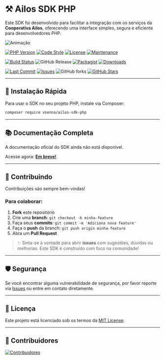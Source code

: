 # ⚒️ Ailos SDK PHP
Este SDK foi desenvolvido para facilitar a integração com os serviços da **Cooperativa Ailos**, oferecendo uma interface simples, segura e eficiente para desenvolvedores PHP.

![Animação](https://github.com/user-attachments/assets/c3dead1f-405f-4697-a3c2-59416306f3b7)

[![PHP Version](https://img.shields.io/badge/php-%3E%3D8.0-blue.svg)](https://www.php.net/)
[![Code Style](https://img.shields.io/badge/code_style-PSR--12-blue)](https://www.php-fig.org/psr/psr-12/)
[![License](https://img.shields.io/github/license/ViniciusDeSenna/ailos-sdk-php)](LICENSE)
[![Maintenance](https://img.shields.io/maintenance/yes/2025)]()

[![Build Status](https://img.shields.io/github/actions/workflow/status/ViniciusDeSenna/ailos-sdk-php/php.yml?branch=main)](https://github.com/ViniciusDeSenna/ailos-sdk-php/actions)
![GitHub Release](https://img.shields.io/github/v/release/ViniciusDeSenna/ailos-sdk-php)
[![Packagist](https://img.shields.io/packagist/v/vsenna/ailos-sdk-php)](https://packagist.org/packages/vsenna/ailos-sdk-php)
[![Downloads](https://img.shields.io/packagist/dt/vsenna/ailos-sdk-php)](https://packagist.org/packages/vsenna/ailos-sdk-php)

[![Last Commit](https://img.shields.io/github/last-commit/ViniciusDeSenna/ailos-sdk-php)](https://github.com/ViniciusDeSenna/ailos-sdk-php/commits)
[![Issues](https://img.shields.io/github/issues/ViniciusDeSenna/ailos-sdk-php)](https://github.com/ViniciusDeSenna/ailos-sdk-php/issues)
![GitHub forks](https://img.shields.io/github/forks/ViniciusDeSenna/ailos-sdk-php?style=social)
[![GitHub Stars](https://img.shields.io/github/stars/ViniciusDeSenna/ailos-sdk-php?style=social)](https://github.com/ViniciusDeSenna/ailos-sdk-php/stargazers)

---

## 🚀 Instalação Rápida

Para usar o SDK no seu projeto PHP, instale via Composer:

```bash
composer require vsenna/ailos-sdk-php
```

---

## 📚 Documentação Completa

A documentação oficial do SDK ainda não está disponível.

Acesse agora: [**Em breve!**]()

---

## 🤝 Contribuindo

Contribuições são sempre bem-vindas!

### Para colaborar:

1. **Fork** este repositório  
2. Crie uma **branch**: `git checkout -b minha-feature`  
3. Faça seus **commits**: `git commit -m 'Adiciona nova feature'`  
4. Faça o **push** da branch: `git push origin minha-feature`  
5. Abra um **Pull Request**

> ✨ Sinta-se à vontade para abrir **issues** com sugestões, dúvidas ou melhorias. Este SDK é construído com foco na comunidade!

---

## 🛡️ Segurança

Se você encontrar alguma vulnerabilidade de segurança, por favor reporte via [Issues](https://github.com/ViniciusDeSenna/ailos-sdk-php/issues) ou entre em contato diretamente.

---

## 📄 Licença

Este projeto está licenciado sob os termos da [MIT License](LICENSE).

---

## 👥 Contribuidores

[![Contribuidores](https://contrib.rocks/image?repo=ViniciusDeSenna/ailos-sdk-php)](https://github.com/ViniciusDeSenna/ailos-sdk-php/graphs/contributors)
